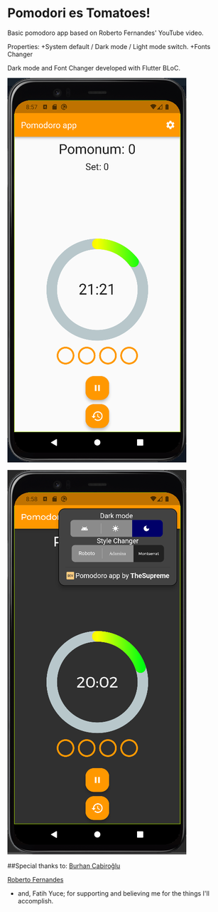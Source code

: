 # Pomodori es Tomatoes!
Basic pomodoro app based on Roberto Fernandes' YouTube video.

Properties:
+System default / Dark mode / Light mode switch.
+Fonts Changer

Dark mode and Font Changer developed with Flutter BLoC.

<p align="left"> <img src="https://github.com/TheSupremeF/PomodoriesTomatoes/blob/master/assets/Lightmode.png" /></p> <p align="left"> <img src="https://github.com/TheSupremeF/PomodoriesTomatoes/blob/master/assets/Darkmode%20menu.png" /> </p>

##Special thanks to:
[Burhan Cabiroğlu](https://github.com/burhancabiroglu)

[Roberto Fernandes](https://github.com/roberto-fernandes)

- and, Fatih Yuce; for supporting and believing me for the things I'll accomplish.
